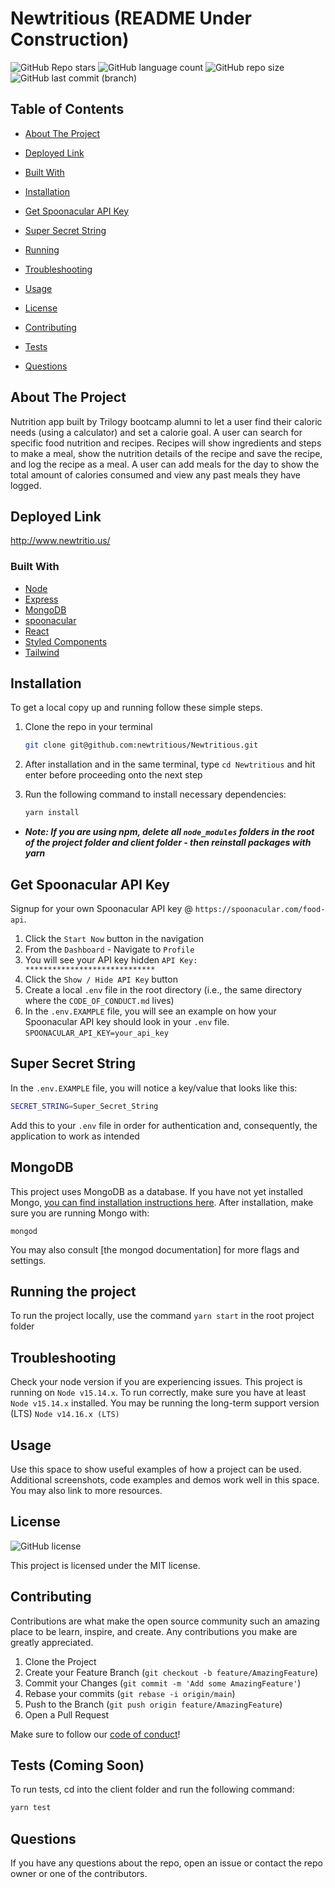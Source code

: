 # Newtritious (README Under Construction)

![GitHub Repo stars](https://img.shields.io/github/stars/ichbindev/alumni-collab?logo=GitHub&color=informational&style=for-the-badge)
![GitHub language count](https://img.shields.io/github/languages/count/ichbindev/alumni-collab?color=informational&style=for-the-badge)
![GitHub repo size](https://img.shields.io/github/repo-size/ichbindev/alumni-collab?color=informational&style=for-the-badge)
![GitHub last commit (branch)](https://img.shields.io/github/last-commit/ichbindev/alumni-collab/main?color=informational&style=for-the-badge)

## Table of Contents

- [About The Project](#about-the-project)

- [Deployed Link](#deployed-link)

- [Built With](#built-with)

- [Installation](#installation)

- [Get Spoonacular API Key](#get-spoonacular-api-key)

- [Super Secret String](#super-secret-string)

- [Running](#running-the-project)

- [Troubleshooting](#troubleshooting)

- [Usage](#usage)

- [License](#license)

- [Contributing](#contributing)

- [Tests](#tests)

- [Questions](#questions)

## About The Project

Nutrition app built by Trilogy bootcamp alumni to let a user find their caloric needs (using a calculator) and set a calorie goal. A user can search for specific food nutrition and recipes. Recipes will show ingredients and steps to make a meal, show the nutrition details of the recipe and save the recipe, and log the recipe as a meal. A user can add meals for the day to show the total amount of calories consumed and view any past meals they have logged.

## Deployed Link

<http://www.newtritio.us/>

### Built With

- [Node](https://nodejs.org/en/)
- [Express](https://expressjs.com/)
- [MongoDB](https://www.mongodb.com/)
- [spoonacular](https://spoonacular.com/food-api)
- [React](https://reactjs.org/)
- [Styled Components](https://styled-components.com/)
- [Tailwind](https://tailwindui.com/)

## Installation

To get a local copy up and running follow these simple steps.

1. Clone the repo in your terminal

   ```sh
   git clone git@github.com:newtritious/Newtritious.git
   ```

2. After installation and in the same terminal, type ```cd Newtritious``` and hit enter before proceeding onto the next step

3. Run the following command to install necessary dependencies:

   ```sh
   yarn install
   ```

- **_Note: If you are using npm, delete all `node_modules` folders in the root of the project folder and client folder - then reinstall packages with yarn_**

## Get Spoonacular API Key

Signup for your own Spoonacular API key @ `https://spoonacular.com/food-api`.

1. Click the `Start Now` button in the navigation
2. From the `Dashboard` - Navigate to `Profile`
3. You will see your API key hidden `API Key: *****************************`
4. Click the `Show / Hide API Key` button
5. Create a local `.env` file in the root directory (i.e., the same directory where the ```CODE_OF_CONDUCT.md``` lives)
6. In the `.env.EXAMPLE` file, you will see an example on how your Spoonacular API key should look in your `.env` file. `SPOONACULAR_API_KEY=your_api_key`

## Super Secret String

In the ```.env.EXAMPLE``` file, you will notice a key/value that looks like this:

```sh
SECRET_STRING=Super_Secret_String
```

Add this to your ```.env``` file in order for authentication and, consequently, the application to work as intended

## MongoDB

This project uses MongoDB as a database. If you have not yet installed Mongo, [you can find installation instructions here](https://www.mongodb.com/docs/manual/installation/). After installation, make sure you are running Mongo with:

```
mongod
```

You may also consult [the mongod documentation] for more flags and settings.

## Running the project

To run the project locally, use the command `yarn start` in the root project folder

## Troubleshooting

Check your node version if you are experiencing issues. This project is running on `Node v15.14.x`. To run correctly, make sure you have at least `Node v15.14.x` installed. You may be running the long-term support version (LTS) `Node v14.16.x (LTS)`

## Usage

Use this space to show useful examples of how a project can be used. Additional screenshots, code examples and demos work well in this space. You may also link to more resources.

## License

![GitHub license](https://img.shields.io/badge/license-MIT-brightgreen)

This project is licensed under the MIT license.

## Contributing

Contributions are what make the open source community such an amazing place to be learn, inspire, and create. Any contributions you make are greatly appreciated.

1. Clone the Project
2. Create your Feature Branch (`git checkout -b feature/AmazingFeature`)
3. Commit your Changes (`git commit -m 'Add some AmazingFeature'`)
4. Rebase your commits (`git rebase -i origin/main`)
5. Push to the Branch (`git push origin feature/AmazingFeature`)
6. Open a Pull Request

Make sure to follow our [code of conduct](https://github.com/newtritious/Newtritious/blob/main/CODE_OF_CONDUCT.md)!

## Tests (Coming Soon)

To run tests, cd into the client folder and run the following command:

```sh
yarn test
```

## Questions

If you have any questions about the repo, open an issue or contact the repo owner or one of the contributors.
